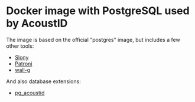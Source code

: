 # Docker image with PostgreSQL used by AcoustID

The image is based on the official "postgres" image, but includes a few other tools:

  * [Slony](http://www.slony.info/)
  * [Patroni](https://github.com/zalando/patroni)
  * [wall-g](https://github.com/wal-g/wal-g)

And also database extensions:

  * [pg\_acoustid](https://github.com/acoustid/pg_acoustid)
